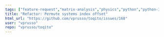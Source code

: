 ```yaml
---
tags: ["feature-request","matrix-analysis","physics","python","python-3","quantum","quantum-computing","quantum-information","refactor","unitaryhack"]
title: "Refactor: Permute systems index offset"
html_url: "https://github.com/vprusso/toqito/issues/168"
user: "vprusso"
repo: "vprusso/toqito"
---
```



